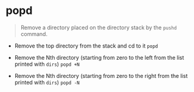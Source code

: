 # popd
> Remove a directory placed on the directory stack by the `pushd` command.

- Remove the top directory from the stack and cd to it
`popd`

- Remove the Nth directory (starting from zero to the left from the list printed with `dirs`)
`popd +N`

- Remove the Nth directory (starting from zero to the right from the list printed with `dirs`)
`popd -N`
